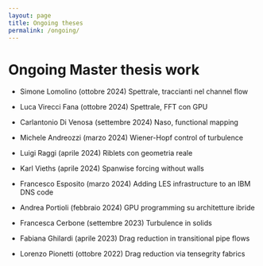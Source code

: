 ```yaml
---
layout: page
title: Ongoing theses
permalink: /ongoing/
---
```


# Ongoing Master thesis work

- Simone Lomolino (ottobre 2024) 
Spettrale, traccianti nel channel flow 

- Luca Virecci Fana (ottobre 2024)
Spettrale, FFT con GPU

- Carlantonio Di Venosa (settembre 2024)
Naso, functional mapping

- Michele Andreozzi (marzo 2024)
Wiener-Hopf control of turbulence

- Luigi Raggi (aprile 2024)
Riblets con geometria reale

- Karl Vieths (aprile 2024)
Spanwise forcing without walls

- Francesco Esposito (marzo 2024)
Adding LES infrastructure to an IBM DNS code

- Andrea Portioli (febbraio 2024)
GPU programming su architetture ibride

- Francesca Cerbone (settembre 2023)
Turbulence in solids

- Fabiana Ghilardi (aprile 2023)
Drag reduction in transitional pipe flows

- Lorenzo Pionetti (ottobre 2022)
Drag reduction via tensegrity fabrics
